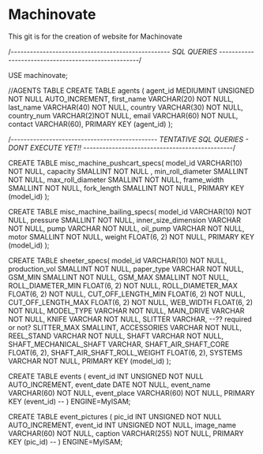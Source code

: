 # Machinovate
This git is for the creation of website for Machinovate


/*--------------------------------------------------
SQL QUERIES
----------------------------------------------------*/

USE machinovate;


//AGENTS TABLE
CREATE TABLE agents (
	agent_id MEDIUMINT UNSIGNED NOT NULL AUTO_INCREMENT,
	first_name VARCHAR(20) NOT NULL,
	last_name VARCHAR(40) NOT NULL,
	country VARCHAR(30) NOT NULL,
	country_num VARCHAR(2)NOT NULL,
	email VARCHAR(60) NOT NULL,
	contact VARCHAR(60),
	PRIMARY KEY (agent_id)
);

/*----------------------------------------------
TENTATIVE SQL QUERIES - DONT EXECUTE YET!!
-----------------------------------------------*/

CREATE TABLE misc_machine_pushcart_specs(
	model_id VARCHAR(10) NOT NULL,
	capacity SMALLINT NOT NULL ,
	min_roll_diameter SMALLINT NOT NULL,
	max_roll_diameter SMALLINT NOT NULL,
	frame_width SMALLINT NOT NULL,
	fork_length SMALLINT NOT NULL,
	PRIMARY KEY (model_id)
);

CREATE TABLE misc_machine_bailing_specs(
	model_id VARCHAR(10) NOT NULL,
	pressure SMALLINT NOT NULL,
	inner_size_dimension VARCHAR NOT NULL,
	pump VARCHAR NOT NULL,
	oil_pump VARCHAR NOT NULL,
	motor SMALLINT NOT NULL,
	weight FLOAT(6, 2) NOT NULL,
	PRIMARY KEY (model_id)
);

CREATE TABLE sheeter_specs(
	model_id VARCHAR(10) NOT NULL,
	production_vol SMALLINT NOT NULL,
	paper_type VARCHAR NOT NULL,
	GSM_MIN SMALLINT NOT NULL,
	GSM_MAX SMALLINT NOT NULL,
	ROLL_DIAMETER_MIN FLOAT(6, 2) NOT NULL,
	ROLL_DIAMETER_MAX FLOAT(6, 2) NOT NULL,
	CUT_OFF_LENGTH_MIN FLOAT(6, 2) NOT NULL,
	CUT_OFF_LENGTH_MAX FLOAT(6, 2) NOT NULL,
	WEB_WIDTH FLOAT(6, 2) NOT NULL,
	MODEL_TYPE VARCHAR NOT NULL,
	MAIN_DRIVE VARCHAR NOT NULL,
	KNIFE VARCHAR NOT NULL,
	SLITTER VARCHAR, --?? required or not?
	SLITTER_MAX SMALLINT,
	ACCESSORIES VARCHAR NOT NULL,
	REEL_STAND VARCHAR NOT NULL,
	SHAFT VARCHAR NOT NULL,
	SHAFT_MECHANICAL_SHAFT VARCHAR, 
	SHAFT_AIR_SHAFT_CORE FLOAT(6, 2),
	SHAFT_AIR_SHAFT_ROLL_WEIGHT FLOAT(6, 2),
	SYSTEMS VARCHAR NOT NULL,
	PRIMARY KEY (model_id)
);

CREATE TABLE events (
	event_id INT UNSIGNED NOT NULL AUTO_INCREMENT,
	event_date DATE NOT NULL,
	event_name VARCHAR(60) NOT NULL,
	event_place VARCHAR(60) NOT NULL,
	PRIMARY KEY (event_id)
	--
) ENGINE=MyISAM;

CREATE TABLE event_pictures (
	pic_id INT UNSIGNED NOT NULL AUTO_INCREMENT,
	event_id INT UNSIGNED NOT NULL,
	image_name VARCHAR(60) NOT NULL,
	caption VARCHAR(255) NOT NULL,
	PRIMARY KEY (pic_id)
	--
) ENGINE=MyISAM;

